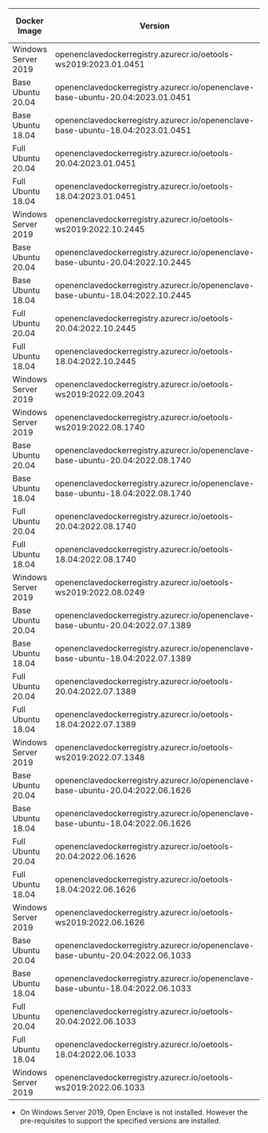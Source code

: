 | Docker Image | Version | Open Enclave version* | Intel SGX PSW version | Intel SGX DCAP version |
| ------------ | ------- | --------------------- | --------------------- | ---------------------- |
| Windows Server 2019 | openenclavedockerregistry.azurecr.io/oetools-ws2019:2023.01.0451 | v0.18.2 | None | None |
| Base Ubuntu 20.04 | openenclavedockerregistry.azurecr.io/openenclave-base-ubuntu-20.04:2023.01.0451 | v0.18.2 | 2.18.100.3-focal1 | 1.15.100.3-focal1 |
| Base Ubuntu 18.04 | openenclavedockerregistry.azurecr.io/openenclave-base-ubuntu-18.04:2023.01.0451 | v0.18.2 | 2.18.100.3-bionic1 | 1.15.100.3-bionic1 |
| Full Ubuntu 20.04 | openenclavedockerregistry.azurecr.io/oetools-20.04:2023.01.0451 | v0.18.2 | 2.18.100.3-focal1 | 1.15.100.3-focal1 |
| Full Ubuntu 18.04 | openenclavedockerregistry.azurecr.io/oetools-18.04:2023.01.0451 | v0.18.2 | 2.18.100.3-bionic1 | 1.15.100.3-bionic1 |
| Windows Server 2019 | openenclavedockerregistry.azurecr.io/oetools-ws2019:2022.10.2445 | v0.18.2 | None | None |
| Base Ubuntu 20.04 | openenclavedockerregistry.azurecr.io/openenclave-base-ubuntu-20.04:2022.10.2445 | v0.18.2 | 2.17.100.3-focal1 | 1.14.100.3-focal1 |
| Base Ubuntu 18.04 | openenclavedockerregistry.azurecr.io/openenclave-base-ubuntu-18.04:2022.10.2445 | v0.18.2 | 2.17.100.3-bionic1 | 1.14.100.3-bionic1 |
| Full Ubuntu 20.04 | openenclavedockerregistry.azurecr.io/oetools-20.04:2022.10.2445 | v0.18.2 | 2.17.100.3-focal1 | 1.14.100.3-focal1 |
| Full Ubuntu 18.04 | openenclavedockerregistry.azurecr.io/oetools-18.04:2022.10.2445 | v0.18.2 | 2.17.100.3-bionic1 | 1.14.100.3-bionic1 |
| Windows Server 2019 | openenclavedockerregistry.azurecr.io/oetools-ws2019:2022.09.2043 | v0.18.2 | None | None |
| Windows Server 2019 | openenclavedockerregistry.azurecr.io/oetools-ws2019:2022.08.1740 | v0.18.2 | None | None |
| Base Ubuntu 20.04 | openenclavedockerregistry.azurecr.io/openenclave-base-ubuntu-20.04:2022.08.1740 | v0.18.2 | 2.17.100.3-focal1 | 1.14.100.3-focal1 |
| Base Ubuntu 18.04 | openenclavedockerregistry.azurecr.io/openenclave-base-ubuntu-18.04:2022.08.1740 | v0.18.2 | 2.17.100.3-bionic1 | 1.14.100.3-bionic1 |
| Full Ubuntu 20.04 | openenclavedockerregistry.azurecr.io/oetools-20.04:2022.08.1740 | v0.18.2 | 2.17.100.3-focal1 | 1.14.100.3-focal1 |
| Full Ubuntu 18.04 | openenclavedockerregistry.azurecr.io/oetools-18.04:2022.08.1740 | v0.18.2 | 2.17.100.3-bionic1 | 1.14.100.3-bionic1 |
| Windows Server 2019 | openenclavedockerregistry.azurecr.io/oetools-ws2019:2022.08.0249 | v0.18.1 | None | None |
| Base Ubuntu 20.04 | openenclavedockerregistry.azurecr.io/openenclave-base-ubuntu-20.04:2022.07.1389 | v0.18.1 | 2.17.100.3-focal1 | 1.14.100.3-focal1 |
| Base Ubuntu 18.04 | openenclavedockerregistry.azurecr.io/openenclave-base-ubuntu-18.04:2022.07.1389 | v0.18.1 | 2.17.100.3-bionic1 | 1.14.100.3-bionic1 |
| Full Ubuntu 20.04 | openenclavedockerregistry.azurecr.io/oetools-20.04:2022.07.1389 | v0.18.1 | 2.17.100.3-focal1 | 1.14.100.3-focal1 |
| Full Ubuntu 18.04 | openenclavedockerregistry.azurecr.io/oetools-18.04:2022.07.1389 | v0.18.1 | 2.17.100.3-bionic1 | 1.14.100.3-bionic1 |
| Windows Server 2019 | openenclavedockerregistry.azurecr.io/oetools-ws2019:2022.07.1348 | v0.18.1 | None | None |
| Base Ubuntu 20.04 | openenclavedockerregistry.azurecr.io/openenclave-base-ubuntu-20.04:2022.06.1626 | v0.18.0 | 2.17.100.3-focal1 | 1.14.100.3-focal1 |
| Base Ubuntu 18.04 | openenclavedockerregistry.azurecr.io/openenclave-base-ubuntu-18.04:2022.06.1626 | v0.18.0 | 2.17.100.3-bionic1 | 1.14.100.3-bionic1 |
| Full Ubuntu 20.04 | openenclavedockerregistry.azurecr.io/oetools-20.04:2022.06.1626 | v0.18.0 | 2.17.100.3-focal1 | 1.14.100.3-focal1 |
| Full Ubuntu 18.04 | openenclavedockerregistry.azurecr.io/oetools-18.04:2022.06.1626 | v0.18.0 | 2.17.100.3-bionic1 | 1.14.100.3-bionic1 |
| Windows Server 2019 | openenclavedockerregistry.azurecr.io/oetools-ws2019:2022.06.1626 | v0.18.0 | None | None |
| Base Ubuntu 20.04 | openenclavedockerregistry.azurecr.io/openenclave-base-ubuntu-20.04:2022.06.1033 | v0.17.7 | 2.16.100.4-focal1 | 1.13.100.4-focal1 |
| Base Ubuntu 18.04 | openenclavedockerregistry.azurecr.io/openenclave-base-ubuntu-18.04:2022.06.1033 | v0.17.7 | 2.16.100.4-bionic1 | 1.13.100.4-bionic1 |
| Full Ubuntu 20.04 | openenclavedockerregistry.azurecr.io/oetools-20.04:2022.06.1033 | v0.17.7 | 2.16.100.4-focal1 | 1.13.100.4-focal1 |
| Full Ubuntu 18.04 | openenclavedockerregistry.azurecr.io/oetools-18.04:2022.06.1033 | v0.17.7 | 2.16.100.4-bionic1 | 1.13.100.4-bionic1 |
| Windows Server 2019 | openenclavedockerregistry.azurecr.io/oetools-ws2019:2022.06.1033 | v0.17.7 | None | None |
* On Windows Server 2019, Open Enclave is not installed. However the pre-requisites to support the specified versions are installed.
